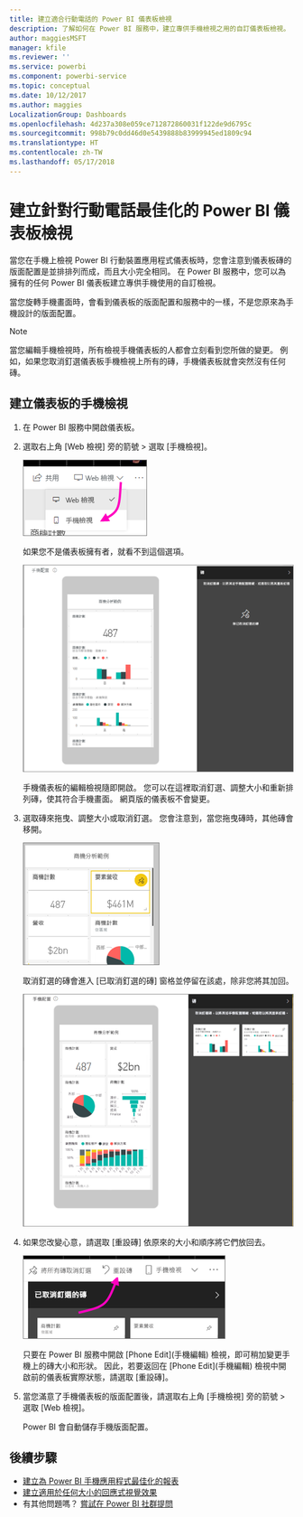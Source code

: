 ```yaml
---
title: 建立適合行動電話的 Power BI 儀表板檢視
description: 了解如何在 Power BI 服務中，建立專供手機檢視之用的自訂儀表板檢視。
author: maggiesMSFT
manager: kfile
ms.reviewer: ''
ms.service: powerbi
ms.component: powerbi-service
ms.topic: conceptual
ms.date: 10/12/2017
ms.author: maggies
LocalizationGroup: Dashboards
ms.openlocfilehash: 4d237a308e059ce712872860031f122de9d6795c
ms.sourcegitcommit: 998b79c0dd46d0e5439888b83999945ed1809c94
ms.translationtype: HT
ms.contentlocale: zh-TW
ms.lasthandoff: 05/17/2018
---
```

# <a name="create-a-view-of-a-power-bi-dashboard-optimized-for-mobile-phones"></a>建立針對行動電話最佳化的 Power BI 儀表板檢視
當您在手機上檢視 Power BI 行動裝置應用程式儀表板時，您會注意到儀表板磚的版面配置是並排排列而成，而且大小完全相同。 在 Power BI 服務中，您可以為擁有的任何 Power BI 儀表板建立專供手機使用的自訂檢視。

當您旋轉手機畫面時，會看到儀表板的版面配置和服務中的一樣，不是您原來為手機設計的版面配置。

> [!NOTE]
> 當您編輯手機檢視時，所有檢視手機儀表板的人都會立刻看到您所做的變更。 例如，如果您取消釘選儀表板手機檢視上所有的磚，手機儀表板就會突然沒有任何磚。 
> 
> 

## <a name="create-a-phone-view-of-a-dashboard"></a>建立儀表板的手機檢視
1. 在 Power BI 服務中開啟儀表板。
2. 選取右上角 [Web 檢視] 旁的箭號 > 選取 [手機檢視]。

    ![](media/service-create-dashboard-mobile-phone-view/power-bi-service-phone-view-dashboard.png)

    如果您不是儀表板擁有者，就看不到這個選項。

    ![](media/service-create-dashboard-mobile-phone-view/power-bi-mobile-edit-phone-view-canvas.png)

    手機儀表板的編輯檢視隨即開啟。 您可以在這裡取消釘選、調整大小和重新排列磚，使其符合手機畫面。 網頁版的儀表板不會變更。


1. 選取磚來拖曳、調整大小或取消釘選。 您會注意到，當您拖曳磚時，其他磚會移開。
   
    ![](media/service-create-dashboard-mobile-phone-view/power-bi-unpin-tile-phone-dashboard.png)
   
    取消釘選的磚會進入 [已取消釘選的磚] 窗格並停留在該處，除非您將其加回。
   
    ![](media/service-create-dashboard-mobile-phone-view/power-bi-mobile-edit-phone-view-post-edit.png)
2. 如果您改變心意，請選取 [重設磚] 依原來的大小和順序將它們放回去。
   
    ![](media/service-create-dashboard-mobile-phone-view/power-bi-service-phone-view-reset-tiles.png)
   
    只要在 Power BI 服務中開啟 [Phone Edit]\(手機編輯) 檢視，即可稍加變更手機上的磚大小和形狀。 因此，若要返回在 [Phone Edit]\(手機編輯) 檢視中開啟前的儀表板實際狀態，請選取 [重設磚]。
3. 當您滿意了手機儀表板的版面配置後，請選取右上角 [手機檢視] 旁的箭號 > 選取 [Web 檢視]。
   
    Power BI 會自動儲存手機版面配置。

## <a name="next-steps"></a>後續步驟
* [建立為 Power BI 手機應用程式最佳化的報表](desktop-create-phone-report.md)
* [建立適用於任何大小的回應式視覺效果](desktop-create-responsive-visuals.md)
* 有其他問題嗎？ [嘗試在 Power BI 社群提問](http://community.powerbi.com/)

